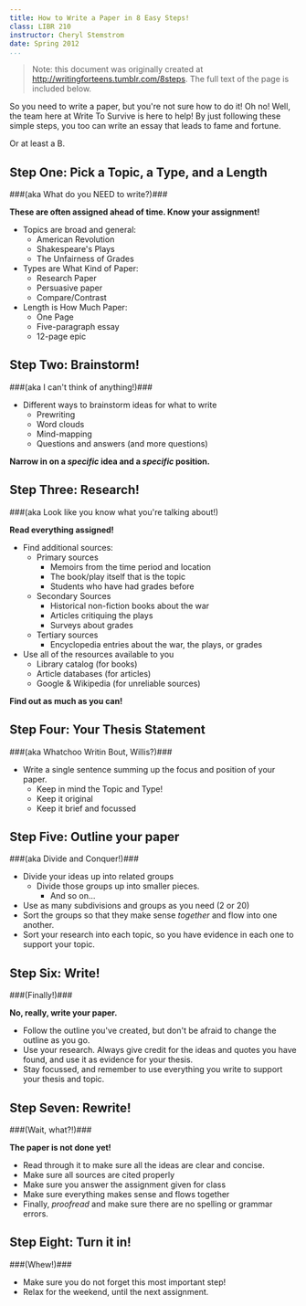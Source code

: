 ```yaml
---
title: How to Write a Paper in 8 Easy Steps!
class: LIBR 210
instructor: Cheryl Stemstrom
date: Spring 2012
...
```


>   Note: this document was originally created at
>   <http://writingforteens.tumblr.com/8steps>.
>   The full text of the page is included below.

So you need to write a paper, but you're not sure how to do it!
Oh no!
Well, the team here at Write To Survive is here to help!
By just following these simple steps, you too can write an essay that leads to fame and fortune.

Or at least a B.

Step One: Pick a Topic, a Type, and a Length 
--------------------------------------------

###(aka What do you NEED to write?)###

**These are often assigned ahead of time. Know your assignment!**

*  Topics are broad and general:
    *  American Revolution
    *  Shakespeare's Plays
    *  The Unfairness of Grades
*  Types are What Kind of Paper:
    *  Research Paper
    *  Persuasive paper
    *  Compare/Contrast
*  Length is How Much Paper:
    *  One Page
    *  Five-paragraph essay
    *  12-page epic


Step Two: Brainstorm!
---------------------

###(aka I can't think of anything!)###

*  Different ways to brainstorm ideas for what to write
    *  Prewriting
    *  Word clouds
    *  Mind-mapping
    *  Questions and answers (and more questions)

**Narrow in on a _specific_ idea and a _specific_ position.**

Step Three: Research!
---------------------

###(aka Look like you know what you're talking about!)

**Read everything assigned!**

*  Find additional sources:
    *  Primary sources
        *  Memoirs from the time period and location
        *  The book/play itself that is the topic
        *  Students who have had grades before
    *  Secondary Sources
        *  Historical non-fiction books about the war
        *  Articles critiquing the plays
        *  Surveys about grades
    *  Tertiary sources
        *  Encyclopedia entries about the war, the plays, or grades
*  Use all of the resources available to you
    *  Library catalog (for books)
    *  Article databases (for articles)
    *  Google & Wikipedia (for unreliable sources)

**Find out as much as you can!**

Step Four: Your Thesis Statement
--------------------------------

###(aka Whatchoo Writin Bout, Willis?)###

*  Write a single sentence summing up the focus and position of your paper.
    *  Keep in mind the Topic and Type!
    *  Keep it original
    *  Keep it brief and focussed

Step Five: Outline your paper
-----------------------------

###(aka Divide and Conquer!)###

*  Divide your ideas up into related groups
    *  Divide those groups up into smaller pieces.
        *  And so on...
*  Use as many subdivisions and groups as you need (2 or 20)
*  Sort the groups so that they make sense _together_ and flow into one another.
*  Sort your research into each topic, so you have evidence in each one to support your topic.

Step Six: Write!
----------------

###(Finally!)###

**No, really, write your paper.**

*  Follow the outline you've created, but don't be afraid to change the outline as you go.
*  Use your research. Always give credit for the ideas and quotes you have found,
    and use it as evidence for your thesis.
*  Stay focussed, and remember to use everything you write to support your thesis and topic.

Step Seven: Rewrite! 
--------------------

###(Wait, what?!)###

**The paper is not done yet!**

*  Read through it to make sure all the ideas are clear and concise.
*  Make sure all sources are cited properly
*  Make sure you answer the assignment given for class
*  Make sure everything makes sense and flows together
*  Finally, _proofread_ and make sure there are no spelling or grammar errors.

Step Eight: Turn it in!
-----------------------

###(Whew!)###

*  Make sure you do not forget this most important step!
*  Relax for the weekend, until the next assignment.


